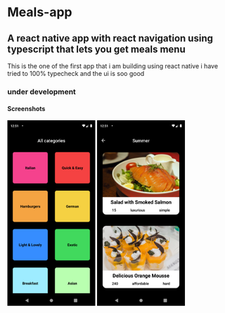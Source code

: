 # Meals-app
## A react native app with react navigation using typescript that lets you get meals menu

This is the one of the first app that i am building using react native i have tried to 100% typecheck and the ui is soo good 

### under development

#### Screenshots

<img src="./screenshots/menu.png" width="200">
<img src="./screenshots/menuInfo.png" width="200">